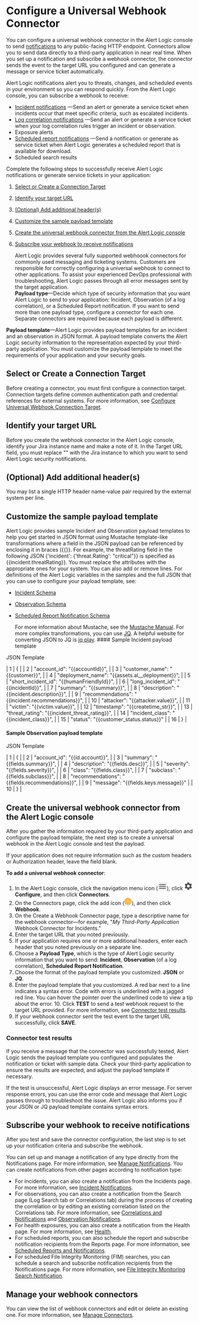 # Configure a Universal Webhook Connector

You can configure a universal webhook connector in the Alert Logic console  to send [notifications](../notifications.md) to  any public-facing  HTTP endpoint. Connectors  allow you to send data directly to a third-party application in near real time. When  you set up a notification and subscribe a webhook connector, the connector sends the event to the target URL you configured and can generate a message or service ticket  automatically.

Alert Logic notifications alert you to threats, changes, and scheduled events in your environment so you can respond quickly. From the Alert Logic console, you can subscribe a webhook to receive:

* [Incident notifications](../notifications/incident.md)        —Send an alert or generate a service ticket when incidents occur that meet specific criteria, such as escalated incidents.
* [Log correlation notifications](../notifications/log-correlation.md)        —Send an alert or generate a service ticket when your log correlation rules trigger an incident or observation.
* Exposure alerts
* [Scheduled report notifications](../notifications/report.md)        —Send a notification or generate as service ticket when Alert Logic generates a scheduled report  that is available for download.
* Scheduled search results

Complete the following steps to successfully receive Alert Logic notifications or generate service tickets  in your application:

1. [Select or Create a Connection Target](#SelectorCreateaConnectionTarget)
2. [Identify your target URL](#IdentifyyourtargetURL)
3. [(Optional) Add additional header(s)](#(Optional)Addadditionalheader(s))
4. [Customize the sample payload template](#Customizethesamplepayloadtemplate)
5. [Create the universal webhook connector from the Alert Logic console](#Createtheuniversalwebhookconnector)
6. [Subscribe your webhook to receive notifications ](#Subscribeyourwebhooktoreceivenotifications)

    Alert Logic provides several fully supported webhoook connectors for commonly used messaging and ticketing systems. Customers are responsible for correctly configuring a universal webhook to connect to other applications. To assist your experienced DevOps professional with troubleshooting, Alert Logic passes through all error messages sent by the target application.    
**Payload type**—Decide which type of security information that you want Alert Logic to send to your application: Incident, Observation (of a log correlation), or a Scheduled Report notification. If you want to send more than one payload type, configure a connector for each one. Separate connectors are required because each payload is different.

**Payload template**—Alert Logic provides payload templates for an incident and an observation in JSON format. A payload template converts the Alert Logic security information to the representation expected by your third-party application. You must customize  the payload template to meet the requirements of your  application and your security goals.

## Select or Create a Connection Target

Before creating a connector, you must first configure a connection target. Connection targets define common authentication path and credential references for external systems. For more information, see [Configure Universal Webhook Connection Target](../../Z-Sandbox/bbaskin/connectors-beta/connection-targets/webhook.md).

## Identify your target URL

Before you create the webhook connector in the Alert Logic console, identify your Jira instance name and make a note of it. In the Target URL field, you must replace "<myinstance>" with the Jira instance to which you want to send Alert Logic security notifications.

## (Optional) Add additional header(s)

You may list a single HTTP header name-value pair required by the external system per line.

## Customize the sample payload template

Alert Logic provides sample Incident and Observation payload templates  to help you get started in JSON format using Mustache template-like transformations where a field in the JSON payload can be referenced by enclosing it in braces ({{}}. For example, the threatRating field in the following JSON {'incident': {'threat.Rating': "critical"}} is specified as {{incident.threatRating}}. You must replace the attributes with the appropriate ones for your system. You can also add or remove lines. For definitions of the Alert Logic variables in the samples and the full  JSON that you can use to configure your payload template, see:

* [Incident Schema](../connectors/incident.md)
* [Observation Schema](../connectors/observation.md)
* [Scheduled Report Notification Schema](../connectors/scheduled-report-notification-payload.md)

    For more information about Mustache, see the [Mustache Manual](https://mustache.github.io/mustache.5.html). For more complex transformations, you can use [JQ](https://stedolan.github.io/jq/#:~:text=jq). A helpful website for converting JSON to JQ is [jq play](https://jqplay.org/).    #### Sample Incident payload template

JSON Template

| 1 | { |
| 2 | "account_id": "{{accountId}}", |
| 3 | "customer_name": "{{customer}}", |
| 4 | "deployment_name": "{{assets.al__deployment}}", |
| 5 | "short_incident_id": "{{humanFriendlyId}}", |
| 6 | "long_incident_id": "{{incidentId}}", |
| 7 | "summary": "{{summary}}", |
| 8 | "description": "{{incident.description}}", |
| 9 | "recommendations": "{{incident.recommendations}}", |
| 10 | "attacker": "{{attacker.value}}", |
| 11 | "victim": "{{victim.value}}", |
| 12 | "timestamp": "{{createtime_str}}", |
| 13 | "threat_rating": "{{incident_threat_rating}}", |
| 14 | "incident_class": "{{incident_class}}", |
| 15 | "status": "{{customer_status.status}}" |
| 16 | } |

#### Sample Observation payload template

JSON Template

| 1 | { |
| 2 | "account_id": "{{id.account}}", |
| 3 | "summary": "{{fields.summary}}", |
| 4 | "description": "{{fields.desc}}", |
| 5 | "severity": "{{fields.severity}}", |
| 6 | "class": "{{fields.class}}", |
| 7 | "subclass": "{{fields.subclass}}", |
| 8 | "recommendations": "{{fields.recommendations}}", |
| 9 | "message": "{{fields.keys.message}}" |
| 10 | } |

## Create the universal webhook connector from the Alert Logic console

After you gather the information required by your third-party application and configure the payload template, the next step is to create a universal webhook in the Alert Logic console  and test the payload.

If your application does not require information such as the custom headers or Authorization header, leave the field blank.

**To add a universal webhook connector**:

1. In the Alert Logic console, click the navigation menu icon (![](../../Resources/Images/dashboard/menu-icon.png)), click ![](../../Resources/Images/dashboard/configure-icon.png)**Configure**, and then click **Connectors**.
2. On the Connectors page, click the add icon (![](../../Resources/Images/Icons/cdAddPlus.png)), and then click **Webhook**.
3. On the Create a Webhook Connector page, type a descriptive name for the webhook connector—for example, "*My Third-Party Application* Webhook Connector for Incidents."
4. Enter the target URL that you noted previously.
5. If your application requires one or more additional headers, enter each header that you noted previously on a separate line.
6. Choose a **Payload Type**, which is the type of Alert Logic security information that you want to send: **Incident**, **Observation** (of a log correlation), **Scheduled Report Notification**.
7. Choose the format of the payload template you customized: **JSON**  or **JQ**.
8. Enter the payload template that you customized.
      A red bar next to a line indicates a syntax error. Code with errors is underlined with a jagged red line. You can hover the pointer over the underlined code to view a tip about the error.      10. Click **TEST** to send a test webhook request to the target URL provided. For more information, see [Connector test results](#Connectortestresults).
11. If your webhook connector sent the test event to the target URL successfully, click **SAVE**.

### Connector test results

If you receive a message that the connector was successfully tested, Alert Logic sends the payload template you configured and populates the notification or ticket with sample data. Check your third-party application to ensure the results are expected, and adjust the payload template if necessary.

If the test is unsuccessful, Alert Logic displays an error message. For server response errors, you can use the error code and message that Alert Logic passes through to troubleshoot the issue. Alert Logic also informs you if your JSON or JQ payload template contains syntax errors.

## Subscribe your webhook to receive notifications

After you test and save the connector configuration, the last step is to set up your notification criteria and subscribe the webhook.

You can set up and manage a notification of any type directly from the Notifications page. For more information, see [Manage Notifications](../notifications/manage.md). You can create notifications from other pages according to notification type:

* For incidents, you can also create a notification from the Incidents page. For more information, see [Incident Notifications](../notifications/incident.md).
* For observations, you can also create a notification   from the Search page (Log Search tab or Correlations tab) during the process of creating the correlation or by editing an existing correlation listed on the Correlations tab. For more information, see [Correlations and Notifications](../notifications/log-correlation.md) and [Observation Notifications](../notifications/observation.md).
* For health exposures, you can also create a notification from the Health page. For more information, see [Health](../../analyze/health.md).
* For scheduled reports, you can also schedule the report and subscribe notification recipients from the Reports page. For more information, see [Scheduled Reports and Notifications](../notifications/report.md).
* For scheduled File Integrity Monitoring (FIM) searches, you can schedule a search and subscribe notification recipients from the Notifications page. For more information, see [File Integrity Monitoring Search Notification](../notifications/fim-search.md).

## Manage your webhook connectors

You can view the list of webhook connectors and edit or delete an existing one. For more information, see [Manage Connectors](../connectors/manage-connectors.md).
